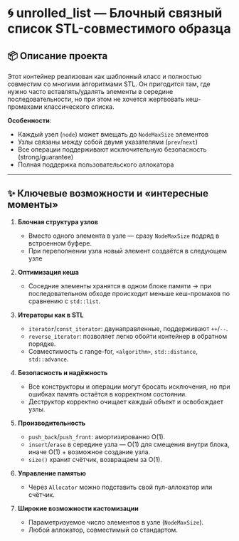 # 🌀 unrolled_list — Блочный связный список STL-совместимого образца

## 📦 Описание проекта  
Этот контейнер реализован как шаблонный класс и полностью совместим со многими алгоритмами STL. Он пригодится там, где нужно часто вставлять/удалять элементы в середине последовательности, но при этом не хочется жертвовать кеш-промахами классического списка.

**Особенности**:
- Каждый узел (`node`) может вмещать до `NodeMaxSize` элементов  
- Узлы связаны между собой двумя указателями (`prev`/`next`)  
- Все операции поддерживают исключительную безопасность (strong/guarantee)  
- Полная поддержка пользовательского аллокатора  

---

## ✨ Ключевые возможности и «интересные моменты»

1. **Блочная структура узлов**  
   - Вместо одного элемента в узле — сразу `NodeMaxSize` подряд в встроенном буфере.  
   - При переполнении узла новый элемент создаётся в следующем узле

2. **Оптимизация кеша**  
   - Соседние элементы хранятся в одном блоке памяти → при последовательном обходе происходит меньше кеш-промахов по сравнению с `std::list`.

3. **Итераторы как в STL**  
   - `iterator`/`const_iterator`: двунаправленные, поддерживают `++`/`--`.  
   - `reverse_iterator`: позволяет легко обойти контейнер в обратном порядке.  
   - Совместимость с range-for, `<algorithm>`, `std::distance`, `std::advance`.

4. **Безопасность и надёжность**  
   - Все конструкторы и операции могут бросать исключения, но при ошибках память остаётся в корректном состоянии.  
   - Деструктор корректно очищает каждый объект и освобождает узлы.

5. **Производительность**  
   - `push_back`/`push_front`: амортизированно O(1).  
   - `insert`/`erase` в середине узла — O(1) для смещения внутри блока, иначе O(1) + возможное создание узла.  
   - `size()` хранит счётчик, возвращаем за O(1).

6. **Управление памятью**  
   - Через `Allocator` можно подставить свой пул-аллокатор или счётчик.  

7. **Широкие возможности кастомизации**  
   - Параметризуемое число элементов в узле (`NodeMaxSize`).  
   - Любой аллокатор, совместимый со стандартом.
